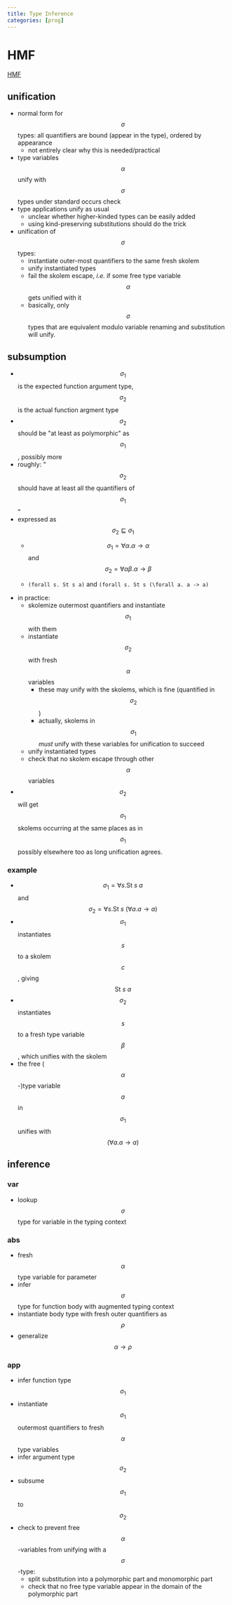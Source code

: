 ```yaml
---
title: Type Inference
categories: [prog]
---
```


# HMF 

[HMF](https://www.microsoft.com/en-us/research/publication/hmf-simple-type-inference-for-first-class-polymorphism-2/)

## unification

- normal form for $$\sigma$$ types: all quantifiers are bound (appear
  in the type), ordered by appearance
  - not entirely clear why this is needed/practical
- type variables $$\alpha$$ unify with $$\sigma$$ types under standard
  occurs check
- type applications unify as usual
  - unclear whether higher-kinded types can be easily added
  - using kind-preserving substitutions should do the trick
- unification of $$\sigma$$ types: 
  - instantiate outer-most quantifiers to the same fresh skolem 
  - unify instantiated types 
  - fail the skolem escape, *i.e.* if some free type variable
    $$\alpha$$ gets unified with it
  - basically, only $$\sigma$$ types that are equivalent modulo
	variable renaming and substitution will unify.

## subsumption

- $$\sigma_1$$ is the expected function argument type, $$\sigma_2$$ is
the actual function argment type
- $$\sigma_2$$ should be "at least as polymorphic" as $$\sigma_1$$,
  possibly more
- roughly: "$$\sigma_2$$ should have at least all the quantifiers of $$\sigma_1$$"
- expressed as $$\sigma_2 \sqsubseteq \sigma_1$$
  - $$\sigma_1 = \forall \alpha. \alpha \to \alpha$$ and
    $$\sigma_2 = \forall \alpha\beta. \alpha \to \beta$$
  
  - `(forall s. St s a)` and `(forall s. St s (\forall a. a -> a)`
- in practice:
  - skolemize outermost quantifiers and instantiate $$\sigma_1$$ with them
  - instantiate $$\sigma_2$$ with fresh $$\alpha$$ variables 
	- these may unify with the skolems, which is fine (quantified in $$\sigma_2$$)
	- actually, skolems in $$\sigma_1$$ *must* unify with these variables for unification to succeed
  - unify instantiated types
  - check that no skolem escape through other $$\alpha$$ variables
- $$\sigma_2$$ will get $$\sigma_1$$ skolems occurring at the same
  places as in $$\sigma_1$$ possibly elsewhere too as long unification
  agrees.
	
### example

- $$\sigma_1 = \forall s.\mathrm{St}\ s\ a$$ and 
  $$\sigma_2 = \forall s.\mathrm{St}\ s\ (\forall a.a\to a)$$
- $$\sigma_1$$ instantiates $$s$$ to a skolem $$c$$, giving $$\mathrm{St}\ s\ a$$
- $$\sigma_2$$ instantiates $$s$$ to a fresh type variable $$\beta$$, which unifies with the skolem
- the free ($$\alpha$$-)type variable $$a$$ in $$\sigma_1$$ unifies
  with $$(\forall a.a\to a)$$


## inference

### var

- lookup $$\sigma$$ type for variable in the typing context

### abs

- fresh $$\alpha$$ type variable for parameter
- infer $$\sigma$$ type for function body with augmented typing context
- instantiate body type with fresh outer quantifiers as $$\rho$$
- generalize $$\alpha \to \rho$$



### app

- infer function type $$\sigma_1$$
- instantiate $$\sigma_1$$ outermost quantifiers to fresh $$\alpha$$
  type variables
- infer argument type $$\sigma_2$$
- subsume $$\sigma_1$$ to $$\sigma_2$$
- check to prevent free $$\alpha$$-variables from unifying with a $$\sigma$$-type:
  - split substitution into a polymorphic part and monomorphic part
  - check that no free type variable appear in the domain of the
    polymorphic part
